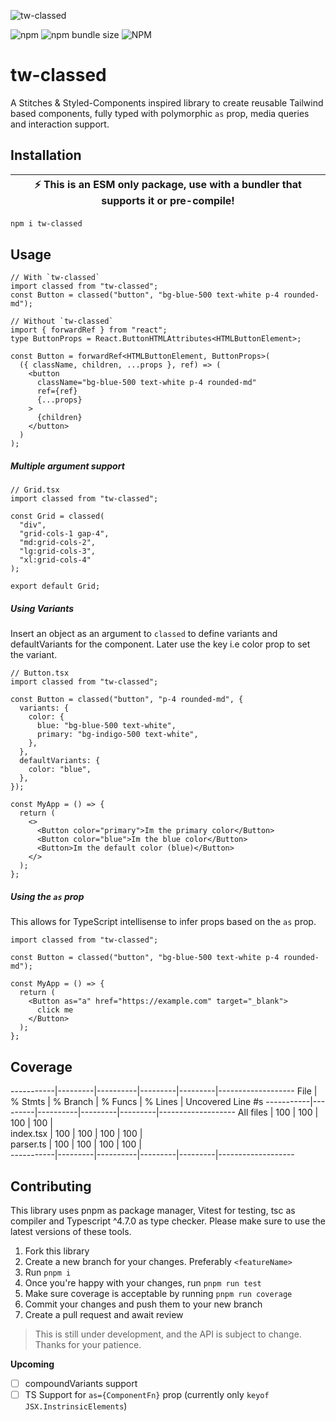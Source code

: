 ![tw-classed](https://raw.githubusercontent.com/sannajammeh/tw-classed/master/tw-classed.jpg)

![npm](https://img.shields.io/npm/v/tw-classed?logoColor=%23000000&style=for-the-badge) ![npm bundle size](https://img.shields.io/bundlephobia/minzip/tw-classed?label=GZIP%20Size&logoColor=%23000000&style=for-the-badge) ![NPM](https://img.shields.io/npm/l/tw-classed?style=for-the-badge)

# tw-classed

A Stitches & Styled-Components inspired library to create reusable Tailwind based components, fully typed with polymorphic `as` prop, media queries and interaction support.

## Installation

| :zap: This is an ESM only package, use with a bundler that supports it or pre-compile! |
| -------------------------------------------------------------------------------------- |

```bash
npm i tw-classed
```

## Usage

```tsx
// With `tw-classed`
import classed from "tw-classed";
const Button = classed("button", "bg-blue-500 text-white p-4 rounded-md");

// Without `tw-classed`
import { forwardRef } from "react";
type ButtonProps = React.ButtonHTMLAttributes<HTMLButtonElement>;

const Button = forwardRef<HTMLButtonElement, ButtonProps>(
  ({ className, children, ...props }, ref) => (
    <button
      className="bg-blue-500 text-white p-4 rounded-md"
      ref={ref}
      {...props}
    >
      {children}
    </button>
  )
);
```

##### Multiple argument support

```tsx
// Grid.tsx
import classed from "tw-classed";

const Grid = classed(
  "div",
  "grid-cols-1 gap-4",
  "md:grid-cols-2",
  "lg:grid-cols-3",
  "xl:grid-cols-4"
);

export default Grid;
```

##### Using Variants

Insert an object as an argument to `classed` to define variants and defaultVariants for the component.
Later use the key i.e color prop to set the variant.

```tsx
// Button.tsx
import classed from "tw-classed";

const Button = classed("button", "p-4 rounded-md", {
  variants: {
    color: {
      blue: "bg-blue-500 text-white",
      primary: "bg-indigo-500 text-white",
    },
  },
  defaultVariants: {
    color: "blue",
  },
});

const MyApp = () => {
  return (
    <>
      <Button color="primary">Im the primary color</Button>
      <Button color="blue">Im the blue color</Button>
      <Button>Im the default color (blue)</Button>
    </>
  );
};
```

##### Using the `as` prop

This allows for TypeScript intellisense to infer props based on the `as` prop.

```tsx
import classed from "tw-classed";

const Button = classed("button", "bg-blue-500 text-white p-4 rounded-md");

const MyApp = () => {
  return (
    <Button as="a" href="https://example.com" target="_blank">
      click me
    </Button>
  );
};
```

## Coverage

-----------|---------|----------|---------|---------|-------------------
File | % Stmts | % Branch | % Funcs | % Lines | Uncovered Line #s
-----------|---------|----------|---------|---------|-------------------
All files | 100 | 100 | 100 | 100 |  
 index.tsx | 100 | 100 | 100 | 100 |  
 parser.ts | 100 | 100 | 100 | 100 |  
-----------|---------|----------|---------|---------|-------------------

## Contributing

This library uses pnpm as package manager, Vitest for testing, tsc as compiler and Typescript ^4.7.0 as type checker. Please make sure to use the latest versions of these tools.

1. Fork this library
2. Create a new branch for your changes. Preferably `<featureName>`
3. Run `pnpm i`
4. Once you're happy with your changes, run `pnpm run test`
5. Make sure coverage is acceptable by running `pnpm run coverage`
6. Commit your changes and push them to your new branch
7. Create a pull request and await review

> This is still under development, and the API is subject to change. Thanks for your patience.

**Upcoming**

- [ ] compoundVariants support
- [ ] TS Support for `as={ComponentFn}` prop (currently only `keyof JSX.InstrinsicElements`)
